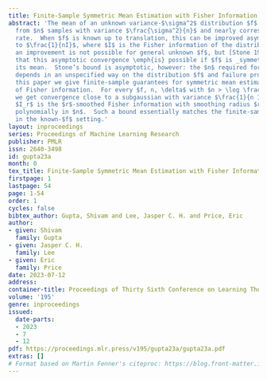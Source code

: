 ```yaml
---
title: Finite-Sample Symmetric Mean Estimation with Fisher Information Rate
abstract: 'The mean of an unknown variance-$\sigma^2$ distribution $f$ can be estimated
  from $n$ samples with variance $\frac{\sigma^2}{n}$ and nearly corresponding subgaussian
  rate.  When $f$ is known up to translation, this can be improved asymptotically
  to $\frac{1}{nI}$, where $I$ is the Fisher information of the distribution.  Such
  an improvement is not possible for general unknown $f$, but [Stone 1975] showed
  that this asymptotic convergence \emph{is} possible if $f$ is _symmetric_ about
  its mean.  Stone’s bound is asymptotic, however: the $n$ required for convergence
  depends in an unspecified way on the distribution $f$ and failure probability $\delta$.   In
  this paper we give finite-sample guarantees for symmetric mean estimation in terms
  of Fisher information.  For every $f, n, \delta$ with $n > \log \frac{1}{\delta}$,
  we get convergence close to a subgaussian with variance $\frac{1}{n I_r}$, where
  $I_r$ is the $r$-smoothed Fisher information with smoothing radius $r$ that decays
  polynomially in $n$.  Such a bound essentially matches the finite-sample guarantees
  in the known-$f$ setting.'
layout: inproceedings
series: Proceedings of Machine Learning Research
publisher: PMLR
issn: 2640-3498
id: gupta23a
month: 0
tex_title: Finite-Sample Symmetric Mean Estimation with Fisher Information Rate
firstpage: 1
lastpage: 54
page: 1-54
order: 1
cycles: false
bibtex_author: Gupta, Shivam and Lee, Jasper C. H. and Price, Eric
author:
- given: Shivam
  family: Gupta
- given: Jasper C. H.
  family: Lee
- given: Eric
  family: Price
date: 2023-07-12
address: 
container-title: Proceedings of Thirty Sixth Conference on Learning Theory
volume: '195'
genre: inproceedings
issued:
  date-parts:
  - 2023
  - 7
  - 12
pdf: https://proceedings.mlr.press/v195/gupta23a/gupta23a.pdf
extras: []
# Format based on Martin Fenner's citeproc: https://blog.front-matter.io/posts/citeproc-yaml-for-bibliographies/
---
```

